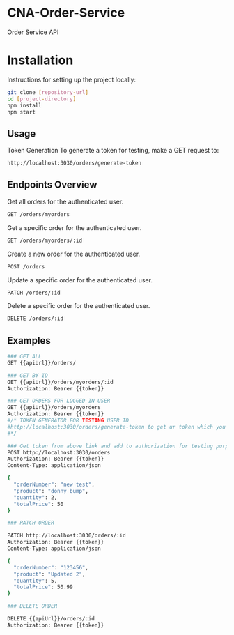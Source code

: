 # CNA-Order-Service
Order Service API

# Installation

Instructions for setting up the project locally:

```bash
git clone [repository-url]
cd [project-directory]
npm install
npm start
```
## Usage

Token Generation
To generate a token for testing, make a GET request to:
```bash
http://localhost:3030/orders/generate-token
```

## Endpoints Overview

Get all orders for the authenticated user.
```bash
GET /orders/myorders
```

Get a specific order for the authenticated user.
```bash
GET /orders/myorders/:id
```

Create a new order for the authenticated user.
```bash
POST /orders
```

Update a specific order for the authenticated user.
```bash
PATCH /orders/:id
```

Delete a specific order for the authenticated user.
```bash
DELETE /orders/:id
```

## Examples

```bash
### GET ALL
GET {{apiUrl}}/orders/
```

```bash
### GET BY ID
GET {{apiUrl}}/orders/myorders/:id
Authorization: Bearer {{token}}
```

```bash
### GET ORDERS FOR LOGGED-IN USER
GET {{apiUrl}}/orders/myorders
Authorization: Bearer {{token}}
#/* TOKEN GENERATOR FOR TESTING USER ID
#http://localhost:3030/orders/generate-token to get ur token which you add to HTTP auth bearer
#*/
```

```bash
### Get token from above link and add to authorization for testing purposes! Also change userId in generator...
POST http://localhost:3030/orders
Authorization: Bearer {{token}}
Content-Type: application/json

{
  "orderNumber": "new test",
  "product": "donny bump",
  "quantity": 2,
  "totalPrice": 50
}
```

```bash
### PATCH ORDER

PATCH http://localhost:3030/orders/:id
Authorization: Bearer {{token}}
Content-Type: application/json

{
  "orderNumber": "123456",
  "product": "Updated 2",
  "quantity": 5,
  "totalPrice": 50.99
}
```

```bash
### DELETE ORDER

DELETE {{apiUrl}}/orders/:id
Authorization: Bearer {{token}}
```
